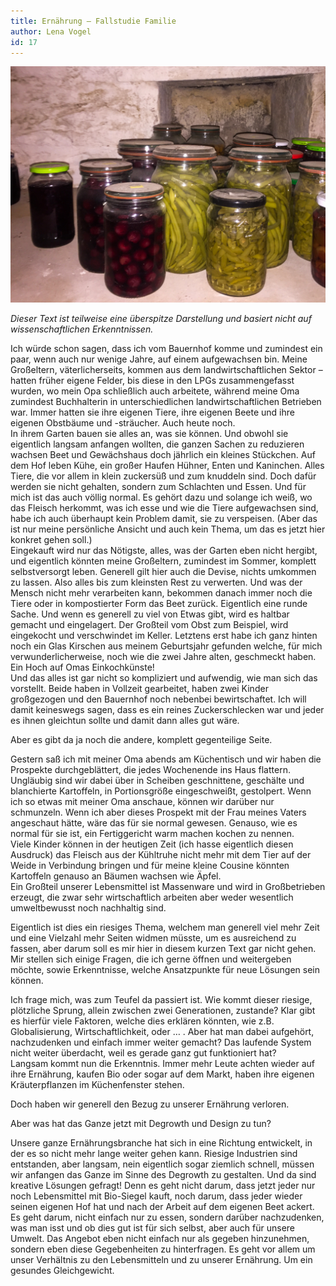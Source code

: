 ```yaml
---
title: Ernährung – Fallstudie Familie
author: Lena Vogel
id: 17
---
```


![Ein Hoch auf Omas Einkochkünste!](/img/lenavogel_fallstudie.jpg)

_Dieser Text ist teilweise eine überspitze Darstellung und basiert nicht auf wissenschaftlichen Erkenntnissen._

Ich würde schon sagen, dass ich vom Bauernhof komme und zumindest ein paar, wenn auch nur wenige Jahre, auf einem aufgewachsen bin. Meine Großeltern, väterlicherseits, kommen aus dem landwirtschaftlichen Sektor – hatten früher eigene Felder, bis diese in den LPGs zusammengefasst wurden, wo mein Opa schließlich auch arbeitete, während meine Oma zumindest Buchhalterin in unterschiedlichen landwirtschaftlichen Betrieben war. Immer hatten sie ihre eigenen Tiere, ihre eigenen Beete und ihre eigenen Obstbäume und -sträucher. Auch heute noch.  
In ihrem Garten bauen sie alles an, was sie können. Und obwohl sie eigentlich langsam anfangen wollten, die ganzen Sachen zu reduzieren wachsen Beet und Gewächshaus doch jährlich ein kleines Stückchen. Auf dem Hof leben Kühe, ein großer Haufen Hühner, Enten und Kaninchen. Alles Tiere, die vor allem in klein zuckersüß und zum knuddeln sind. Doch dafür werden sie nicht gehalten, sondern zum Schlachten und Essen. Und für mich ist das auch völlig normal. Es gehört dazu und solange ich weiß, wo das Fleisch herkommt, was ich esse und wie die Tiere aufgewachsen sind, habe ich auch überhaupt kein Problem damit, sie zu verspeisen. (Aber das ist nur meine persönliche Ansicht und auch kein Thema, um das es jetzt hier konkret gehen soll.)  
Eingekauft wird nur das Nötigste, alles, was der Garten eben nicht hergibt, und eigentlich könnten meine Großeltern, zumindest im Sommer, komplett selbstversorgt leben. Generell gilt hier auch die Devise, nichts umkommen zu lassen. Also alles bis zum kleinsten Rest zu verwerten. Und was der Mensch nicht mehr verarbeiten kann, bekommen danach immer noch die Tiere oder in kompostierter Form das Beet zurück. Eigentlich eine runde Sache. Und wenn es generell zu viel von Etwas gibt, wird es haltbar gemacht und eingelagert. Der Großteil vom Obst zum Beispiel, wird eingekocht und verschwindet im Keller. Letztens erst habe ich ganz hinten noch ein Glas Kirschen aus meinem Geburtsjahr gefunden welche, für mich verwunderlicherweise, noch wie die zwei Jahre alten, geschmeckt haben. Ein Hoch auf Omas Einkochkünste!  
Und das alles ist gar nicht so kompliziert und aufwendig, wie man sich das vorstellt. Beide haben in Vollzeit gearbeitet, haben zwei Kinder großgezogen und den Bauernhof noch nebenbei bewirtschaftet. Ich will damit keineswegs sagen, dass es ein reines Zuckerschlecken war und jeder es ihnen gleichtun sollte und damit dann alles gut wäre. 

Aber es gibt da ja noch die andere, komplett gegenteilige Seite.

Gestern saß ich mit meiner Oma abends am Küchentisch und wir haben die Prospekte durchgeblättert, die jedes Wochenende ins Haus flattern. Ungläubig sind wir dabei über in Scheiben geschnittene, geschälte und blanchierte Kartoffeln, in Portionsgröße eingeschweißt, gestolpert. 
Wenn ich so etwas mit meiner Oma anschaue, können wir darüber nur schmunzeln. Wenn ich aber dieses Prospekt mit der Frau meines Vaters angeschaut hätte, wäre das für sie normal gewesen. Genauso, wie es normal für sie ist, ein Fertiggericht warm machen kochen zu nennen.  
Viele Kinder können in der heutigen Zeit (ich hasse eigentlich diesen Ausdruck) das Fleisch aus der Kühltruhe nicht mehr mit dem Tier auf der Weide in Verbindung bringen und für meine kleine Cousine könnten Kartoffeln genauso an Bäumen wachsen wie Äpfel.   
Ein Großteil unserer Lebensmittel ist Massenware und wird in Großbetrieben erzeugt, die zwar sehr wirtschaftlich arbeiten aber weder wesentlich umweltbewusst noch nachhaltig sind. 

Eigentlich ist dies ein riesiges Thema, welchem man generell viel mehr Zeit und eine Vielzahl mehr Seiten widmen müsste, um es ausreichend zu fassen, aber darum soll es mir hier in diesem kurzen Text gar nicht gehen. Mir stellen sich einige Fragen, die ich gerne öffnen und weitergeben möchte, sowie Erkenntnisse, welche Ansatzpunkte für neue Lösungen sein können.

Ich frage mich, was zum Teufel da passiert ist. Wie kommt dieser riesige, plötzliche Sprung, allein zwischen zwei Generationen, zustande? Klar gibt es hierfür viele Faktoren, welche dies erklären könnten, wie z.B. Globalisierung, Wirtschaftlichkeit, oder … . Aber hat man dabei aufgehört, nachzudenken und einfach immer weiter gemacht? Das laufende System nicht weiter überdacht, weil es gerade ganz gut funktioniert hat?  
Langsam kommt nun die Erkenntnis. Immer mehr Leute achten wieder auf ihre Ernährung, kaufen Bio oder sogar auf dem Markt, haben ihre eigenen Kräuterpflanzen im Küchenfenster stehen. 

Doch haben wir generell den Bezug zu unserer Ernährung verloren.

Aber was hat das Ganze jetzt mit Degrowth und  Design zu tun? 

Unsere ganze Ernährungsbranche hat sich in eine Richtung entwickelt, in der es so nicht mehr lange weiter gehen kann. Riesige Industrien sind entstanden, aber langsam, nein eigentlich sogar ziemlich schnell, müssen wir anfangen das Ganze im Sinne des Degrowth zu gestalten. Und da sind kreative Lösungen gefragt! Denn es geht nicht darum, dass jetzt jeder nur noch Lebensmittel mit Bio-Siegel kauft, noch darum, dass jeder wieder seinen eigenen Hof hat und nach der Arbeit auf dem eigenen Beet ackert.  
Es geht darum, nicht einfach nur zu essen, sondern darüber nachzudenken, was man isst und ob dies gut ist für sich selbst, aber auch für unsere Umwelt. Das Angebot eben nicht einfach nur als gegeben hinzunehmen, sondern eben diese Gegebenheiten zu hinterfragen. Es geht vor allem um unser Verhältnis zu den Lebensmitteln und zu unserer Ernährung. Um ein gesundes Gleichgewicht.